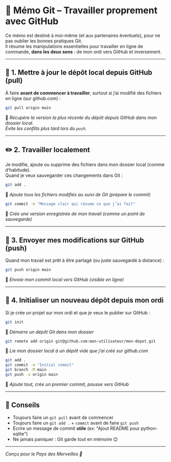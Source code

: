 # 📘 Mémo Git – Travailler proprement avec GitHub

Ce mémo est destiné à moi-même (et aux partenaires éventuels), pour ne pas oublier les bonnes pratiques Git.  
Il résume les manipulations essentielles pour travailler en ligne de commande, **dans les deux sens** : de mon ordi vers GitHub et inversement.

---

## 🔄 1. Mettre à jour le dépôt local depuis GitHub (pull)

À faire **avant de commencer à travailler**, surtout si j’ai modifié des fichiers en ligne (sur github.com) :

```bash
git pull origin main
```

🧠 _Récupère la version la plus récente du dépôt depuis GitHub dans mon dossier local.  
Évite les conflits plus tard lors du `push`._

---

## ✏️ 2. Travailler localement

Je modifie, ajoute ou supprime des fichiers dans mon dossier local (comme d’habitude).  
Quand je veux sauvegarder ces changements dans Git :

```bash
git add .
```

🧠 _Ajoute tous les fichiers modifiés au suivi de Git (prépare le commit)_

```bash
git commit -m "Message clair qui résume ce que j’ai fait"
```

🧠 _Crée une version enregistrée de mon travail (comme un point de sauvegarde)_

---

## 🚀 3. Envoyer mes modifications sur GitHub (push)

Quand mon travail est prêt à être partagé (ou juste sauvegardé à distance) :

```bash
git push origin main
```

🧠 _Envoie mon commit local vers GitHub (visible en ligne)_

---

## 🌱 4. Initialiser un nouveau dépôt depuis mon ordi

Si je crée un projet sur mon ordi et que je veux le publier sur GitHub :

```bash
git init
```
🧠 _Démarre un dépôt Git dans mon dossier_

```bash
git remote add origin git@github.com:mon-utilisateur/mon-depot.git
```
🧠 _Lie mon dossier local à un dépôt vide que j’ai créé sur github.com_

```bash
git add .
git commit -m "Initial commit"
git branch -M main
git push -u origin main
```
🧠 _Ajoute tout, crée un premier commit, pousse vers GitHub_

---

## 📌 Conseils

- Toujours faire un `git pull` avant de commencer
- Toujours faire un `git add .` + `commit` avant de faire `git push`
- Écrire un message de commit **utile** (ex: "Ajout README pour python-sqlite")
- Ne jamais paniquer : Git garde tout en mémoire 😉

---

_Conçu pour le Pays des Merveilles 🐇_
